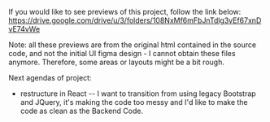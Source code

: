 If you would like to see previews of this project, follow the link below:
https://drive.google.com/drive/u/3/folders/108NxMf6mFbJnTdlg3vEf67xnDvE74vWe

Note: all these previews are from the original html contained in the source code, and not the initial UI figma design - I cannot obtain these files anymore.
Therefore, some areas or layouts might be a bit rough.

Next agendas of project:
- restructure in React
  -- I want to transition from using legacy Bootstrap and JQuery, it's making the code too messy and I'd like to make the code as clean as the Backend Code.
